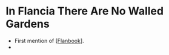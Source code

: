 # In Flancia There Are No Walled Gardens
- First mention of [[Flanbook]].
- 

[//begin]: # "Autogenerated link references for markdown compatibility"
[Flanbook]: flanbook "Flanbook"
[//end]: # "Autogenerated link references"